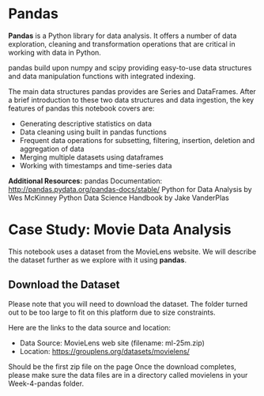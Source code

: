 # Pandas
**Pandas** is a Python library for data analysis. It offers a number of data exploration, cleaning and transformation operations that are critical in working with data in Python.

pandas build upon numpy and scipy providing easy-to-use data structures and data manipulation functions with integrated indexing.

The main data structures pandas provides are Series and DataFrames. After a brief introduction to these two data structures and data ingestion, the key features of pandas this notebook covers are:

* Generating descriptive statistics on data
* Data cleaning using built in pandas functions
* Frequent data operations for subsetting, filtering, insertion, deletion and aggregation of data
* Merging multiple datasets using dataframes
* Working with timestamps and time-series data


**Additional Resources:**
pandas Documentation: http://pandas.pydata.org/pandas-docs/stable/
Python for Data Analysis by Wes McKinney
Python Data Science Handbook by Jake VanderPlas


# Case Study: Movie Data Analysis


This notebook uses a dataset from the MovieLens website. We will describe the dataset further as we explore with it using **pandas**.

## Download the Dataset
Please note that you will need to download the dataset. The folder turned out to be too large to fit on this platform due to size constraints.

Here are the links to the data source and location:
* Data Source: MovieLens web site (filename: ml-25m.zip)
* Location: https://grouplens.org/datasets/movielens/

Should be the first zip file on the page
Once the download completes, please make sure the data files are in a directory called movielens in your Week-4-pandas folder.
